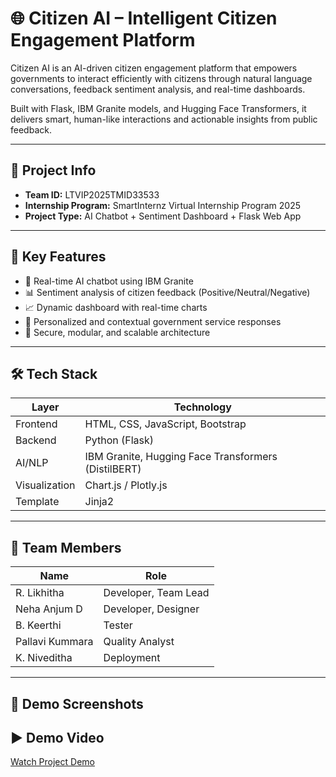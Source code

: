# 🌐 Citizen AI – Intelligent Citizen Engagement Platform

Citizen AI is an AI-driven citizen engagement platform that empowers governments to interact efficiently with citizens through natural language conversations, feedback sentiment analysis, and real-time dashboards.

Built with Flask, IBM Granite models, and Hugging Face Transformers, it delivers smart, human-like interactions and actionable insights from public feedback.

---

## 📌 Project Info

- **Team ID:** LTVIP2025TMID33533  
- **Internship Program:** SmartInternz Virtual Internship Program 2025  
- **Project Type:** AI Chatbot + Sentiment Dashboard + Flask Web App

---

## 🚀 Key Features

- 🧠 Real-time AI chatbot using IBM Granite
- 📊 Sentiment analysis of citizen feedback (Positive/Neutral/Negative)
- 📈 Dynamic dashboard with real-time charts
- 💬 Personalized and contextual government service responses
- 🔐 Secure, modular, and scalable architecture

---

## 🛠 Tech Stack

| Layer        | Technology                          |
|--------------|--------------------------------------|
| Frontend     | HTML, CSS, JavaScript, Bootstrap     |
| Backend      | Python (Flask)                       |
| AI/NLP       | IBM Granite, Hugging Face Transformers (DistilBERT) |
| Visualization| Chart.js / Plotly.js                 |
| Template     | Jinja2                               |

---

## 👥 Team Members

| Name              | Role                      |
|-------------------|---------------------------|
| R. Likhitha        | Developer, Team Lead      |
| Neha Anjum D       | Developer, Designer       |
| B. Keerthi         | Tester                    |
| Pallavi Kummara    | Quality Analyst           |
| K. Niveditha       | Deployment                |

---

## 📸 Demo Screenshots

## ▶️ Demo Video

[Watch Project Demo](https://drive.google.com/file/d/1EUDoDkP_N3SpSoPU9vYDj6kQiKghqK4Q/view?usp=drive_link)
